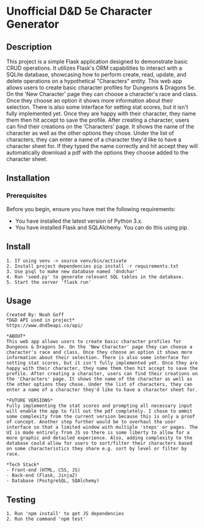 

# Unofficial D&D 5e Character Generator 
## Description
This project is a simple Flask application designed to demonstrate basic CRUD operations. It utilizes Flask's ORM capabilities to interact with a SQLite database, showcasing how to perform create, read, update, and delete operations on a hypothetical "Characters" entity. This web app allows users to create basic character profiles for Dungeons & Dragons 5e. On the 'New Character' page they can choose a character's race and class. Once they choose an option it shows more information about their selection. There is also some interface for setting stat scores, but it isn't fully implemented yet. Once they are happy with their character, they name them then hit accept to save the profile. After creating a character, users can find their creations on the 'Characters' page. It shows the name of the character as well as the other options they chose. Under the list of characters, they can enter a name of a character they'd like to have a character sheet for. If they typed the name correctly and hit accept they will automatically download a pdf with the options they choose added to the character sheet.

## Installation

### Prerequisites
Before you begin, ensure you have met the following requirements:
- You have installed the latest version of Python 3.x.
- You have installed Flask and SQLAlchemy. You can do this using pip.


## Install

```
1. If using venv -> source venv/bin/activate
2. Install project dependencies pip install -r requirements.txt
3. Use psql to make new database named 'dndchar' 
4. Run 'seed.py' to generate relevant SQL tables in the database.
5. Start the server 'flask run'
```

## Usage

```
Created By: Noah Goff
*D&D API used in project*
https://www.dnd5eapi.co/api/

*ABOUT*
This web app allows users to create basic character profiles for Dungeons & Dragons 5e. On the 'New Character' page they can choose a character's race and class. Once they choose an option it shows more information about their selection. There is also some interface for setting stat scores, but it isn't fully implemented yet. Once they are happy with their character, they name them then hit accept to save the profile. After creating a character, users can find their creations on the 'Characters' page. It shows the name of the character as well as the other options they chose. Under the list of characters, they can enter a name of a character they'd like to have a character sheet for.

*FUTURE VERSIONS*
Fully implementing the stat scores and prompting all necessary input will enable the app to fill out the pdf completely. I chose to ommit some complexity from the current version because this is only a proof of concept. Another step further would be to overhaul the user interface so that a limited window with multiple 'steps' or pages. The UI is made entirely from JS so there is some liberty to allow for a more graphic and detailed experience. Also, adding complexity to the database could allow for users to sort/filter their characters based on some characteristics they share e.g. sort by level or filter by race.

*Tech Stack*
- Front-end (HTML, CSS, JS)
- Back-end (Flask, Jinja2)
- Database (PostgreSQL, SQAlchemy)
```

## Testing

```
1. Run 'npm install' to get JS dependencies
2. Run the command 'npm test'
```


